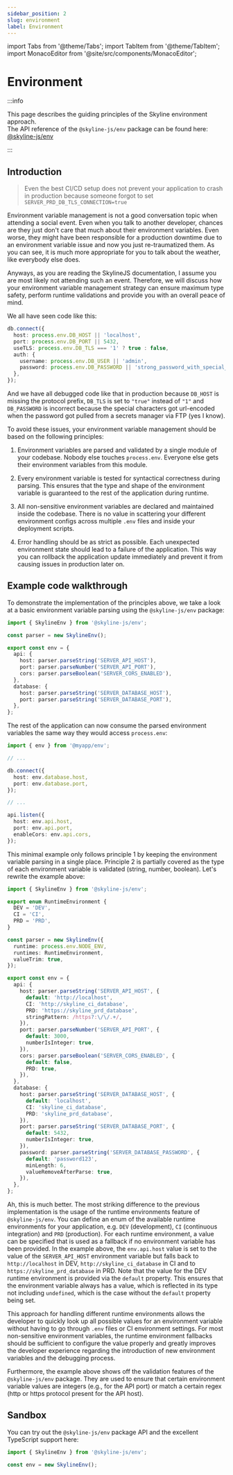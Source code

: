 ```yaml
---
sidebar_position: 2
slug: environment
label: Environment
---
```


import Tabs from '@theme/Tabs';
import TabItem from '@theme/TabItem';
import MonacoEditor from '@site/src/components/MonacoEditor';

# Environment

:::info

This page describes the guiding principles of the Skyline environment approach. <br />
The API reference of the `@skyline-js/env` package can be found here: [@skyline-js/env](/docs/api-reference/env)

:::

## Introduction

> Even the best CI/CD setup does not prevent your application to crash in production because someone forgot to set `SERVER_PRD_DB_TLS_CONNECTION=true`

Environment variable management is not a good conversation topic when attending a social event. Even when you talk to another developer, chances are they just don't care that much about their environment variables.
Even worse, they might have been responsible for a production downtime due to an environment variable issue and now you just re-traumatized them. As you can see, it is much more appropriate for you to talk about the weather, like everybody else does.

Anyways, as you are reading the SkylineJS documentation, I assume you are most likely not attending such an event. Therefore, we will discuss how your environment variable management strategy can ensure maximum type safety, perform runtime validations and provide you with an overall peace of mind.

We all have seen code like this:

```ts
db.connect({
  host: process.env.DB_HOST || 'localhost',
  port: process.env.DB_PORT || 5432,
  useTLS: process.env.DB_TLS === '1' ? true : false,
  auth: {
    username: process.env.DB_USER || 'admin',
    password: process.env.DB_PASSWORD || 'strong_password_with_special_chars_%#!',
  },
});
```

And we have all debugged code like that in production because `DB_HOST` is missing the protocol prefix, `DB_TLS` is set to `"true"` instead of `"1"` and `DB_PASSWORD` is incorrect because the special characters got url-encoded when the password got pulled from a secrets manager via FTP (yes I know).

To avoid these issues, your environment variable management should be based on the following principles:

1. Environment variables are parsed and validated by a single module of your codebase. Nobody else touches `process.env`. Everyone else gets their environment variables from this module.

2. Every environment variable is tested for syntactical correctness during parsing. This ensures that the type and shape of the environment variable is guaranteed to the rest of the application during runtime.

3. All non-sensitive environment variables are declared and maintained inside the codebase. There is no value in scattering your different environment configs across multiple `.env` files and inside your deployment scripts.

4. Error handling should be as strict as possible. Each unexpected environment state should lead to a failure of the application. This way you can rollback the application update immediately and prevent it from causing issues in production later on.

## Example code walkthrough

To demonstrate the implementation of the principles above, we take a look at a basic environment variable parsing using the `@skyline-js/env` package:

```ts
import { SkylineEnv } from '@skyline-js/env';

const parser = new SkylineEnv();

export const env = {
  api: {
    host: parser.parseString('SERVER_API_HOST'),
    port: parser.parseNumber('SERVER_API_PORT'),
    cors: parser.parseBoolean('SERVER_CORS_ENABLED'),
  },
  database: {
    host: parser.parseString('SERVER_DATABASE_HOST'),
    port: parser.parseString('SERVER_DATABASE_PORT'),
  },
};
```

The rest of the application can now consume the parsed environment variables the same way they would access `process.env`:

```ts
import { env } from '@myapp/env';

// ...

db.connect({
  host: env.database.host,
  port: env.database.port,
});

// ...

api.listen({
  host: env.api.host,
  port: env.api.port,
  enableCors: env.api.cors,
});
```

This minimal example only follows principle 1 by keeping the environment variable parsing in a single place. Principle 2 is partially covered as the type of each environment variable is validated (string, number, boolean). Let's rewrite the example above:

```ts
import { SkylineEnv } from '@skyline-js/env';

export enum RuntimeEnvironment {
  DEV = 'DEV',
  CI = 'CI',
  PRD = 'PRD',
}

const parser = new SkylineEnv({
  runtime: process.env.NODE_ENV,
  runtimes: RuntimeEnvironment,
  valueTrim: true,
});

export const env = {
  api: {
    host: parser.parseString('SERVER_API_HOST', {
      default: 'http://localhost',
      CI: 'http://skyline_ci_database',
      PRD: 'https://skyline_prd_database',
      stringPattern: /https?:\/\/.+/,
    }),
    port: parser.parseNumber('SERVER_API_PORT', {
      default: 3000,
      numberIsInteger: true,
    }),
    cors: parser.parseBoolean('SERVER_CORS_ENABLED', {
      default: false,
      PRD: true,
    }),
  },
  database: {
    host: parser.parseString('SERVER_DATABASE_HOST', {
      default: 'localhost',
      CI: 'skyline_ci_database',
      PRD: 'skyline_prd_database',
    }),
    port: parser.parseString('SERVER_DATABASE_PORT', {
      default: 5432,
      numberIsInteger: true,
    }),
    password: parser.parseString('SERVER_DATABASE_PASSWORD', {
      default: 'password123',
      minLength: 6,
      valueRemoveAfterParse: true,
    }),
  },
};
```

Ah, this is much better. The most striking difference to the previous implementation is the usage of the runtime environments feature of `@skyline-js/env`. You can define an enum of the available runtime environments for your application, e.g. `DEV` (development), `CI` (continuous integration) and `PRD` (production). For each runtime environment, a value can be specified that is used as a fallback if no environment variable has been provided. In the example above, the `env.api.host` value is set to the value of the `SERVER_API_HOST` environment variable but falls back to `http://localhost` in DEV, `http://skyline_ci_database` in CI and to `https://skyline_prd_database` in PRD. Note that the value for the DEV runtime environment is provided via the `default` property. This ensures that the environment variable always has a value, which is reflected in its type not including `undefined`, which is the case without the `default` property being set.

This approach for handling different runtime environments allows the developer to quickly look up all possible values for an environment variable without having to go through `.env` files or CI environment settings. For most non-sensitive environment variables, the runtime environment fallbacks should be sufficient to configure the value properly and greatly improves the developer experience regarding the introduction of new environment variables and the debugging process.

Furthermore, the example above shows off the validation features of the `@skyline-js/env` package. They are used to ensure that certain environment variable values are integers (e.g., for the API port) or match a certain regex (http or https protocol present for the API host).

## Sandbox

You can try out the `@skyline-js/env` package API and the excellent TypeScript support here:

<MonacoEditor height="500px">

```ts
import { SkylineEnv } from '@skyline-js/env';

const env = new SkylineEnv();
```

</MonacoEditor>

<!--

## Best practices
Example "email" and "file upload" that are lazy initialized and if not validated at application start can cause issues later on when they get used.

Example: Redis host + port. You might have 10 features that want to create a redis connection
The environment is not the time to derive any state/ configs.
The env should be an exact representation of your env vars.
decryption/ encryption

base64 encoding etc?

-->
